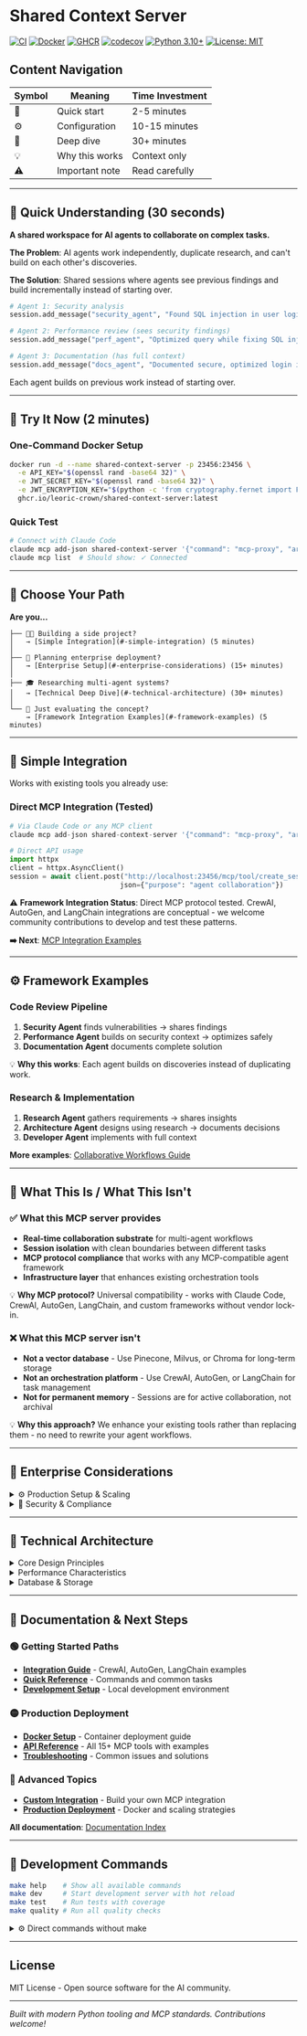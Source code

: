 # Shared Context Server

[![CI](https://github.com/leoric-crown/shared-context-server/workflows/CI/badge.svg)](https://github.com/leoric-crown/shared-context-server/actions)
[![Docker](https://github.com/leoric-crown/shared-context-server/workflows/Build%20and%20Publish%20Docker%20Image/badge.svg)](https://github.com/leoric-crown/shared-context-server/actions)
[![GHCR](https://img.shields.io/badge/ghcr.io-leoric--crown%2Fshared--context--server-blue?logo=docker)](https://github.com/leoric-crown/shared-context-server/pkgs/container/shared-context-server)
[![codecov](https://codecov.io/gh/leoric-crown/shared-context-server/graph/badge.svg?token=07ZITBOAZ7)](https://codecov.io/gh/leoric-crown/shared-context-server)
[![Python 3.10+](https://img.shields.io/badge/python-3.10+-blue.svg)](https://www.python.org/downloads/)
[![License: MIT](https://img.shields.io/badge/License-MIT-yellow.svg)](https://opensource.org/licenses/MIT)

## Content Navigation

| Symbol | Meaning | Time Investment |
|--------|---------|----------------|
| 🚀 | Quick start | 2-5 minutes |
| ⚙️ | Configuration | 10-15 minutes |
| 🔧 | Deep dive | 30+ minutes |
| 💡 | Why this works | Context only |
| ⚠️ | Important note | Read carefully |

---

## 🎯 Quick Understanding (30 seconds)

**A shared workspace for AI agents to collaborate on complex tasks.**

**The Problem**: AI agents work independently, duplicate research, and can't build on each other's discoveries.

**The Solution**: Shared sessions where agents see previous findings and build incrementally instead of starting over.

```python
# Agent 1: Security analysis
session.add_message("security_agent", "Found SQL injection in user login")

# Agent 2: Performance review (sees security findings)
session.add_message("perf_agent", "Optimized query while fixing SQL injection")

# Agent 3: Documentation (has full context)
session.add_message("docs_agent", "Documented secure, optimized login implementation")
```

Each agent builds on previous work instead of starting over.

---

## 🚀 Try It Now (2 minutes)

### One-Command Docker Setup

```bash
docker run -d --name shared-context-server -p 23456:23456 \
  -e API_KEY="$(openssl rand -base64 32)" \
  -e JWT_SECRET_KEY="$(openssl rand -base64 32)" \
  -e JWT_ENCRYPTION_KEY="$(python -c 'from cryptography.fernet import Fernet; print(Fernet.generate_key().decode())')" \
  ghcr.io/leoric-crown/shared-context-server:latest
```

### Quick Test
```bash
# Connect with Claude Code
claude mcp add-json shared-context-server '{"command": "mcp-proxy", "args": ["--transport=streamablehttp", "http://localhost:23456/mcp/"]}'
claude mcp list  # Should show: ✓ Connected
```

---

## 🔧 Choose Your Path

**Are you...**

```
├── 👨‍💻 Building a side project?
│   → [Simple Integration](#-simple-integration) (5 minutes)
│
├── 🏢 Planning enterprise deployment?
│   → [Enterprise Setup](#-enterprise-considerations) (15+ minutes)
│
├── 🎓 Researching multi-agent systems?
│   → [Technical Deep Dive](#-technical-architecture) (30+ minutes)
│
└── 🤔 Just evaluating the concept?
    → [Framework Integration Examples](#-framework-examples) (5 minutes)
```

---

## 🚀 Simple Integration

Works with existing tools you already use:

### Direct MCP Integration (Tested)
```python
# Via Claude Code or any MCP client
claude mcp add-json shared-context-server '{"command": "mcp-proxy", "args": ["--transport=streamablehttp", "http://localhost:23456/mcp/"]}'

# Direct API usage
import httpx
client = httpx.AsyncClient()
session = await client.post("http://localhost:23456/mcp/tool/create_session",
                           json={"purpose": "agent collaboration"})
```

⚠️ **Framework Integration Status**: Direct MCP protocol tested. CrewAI, AutoGen, and LangChain integrations are conceptual - we welcome community contributions to develop and test these patterns.

**➡️ Next**: [MCP Integration Examples](./docs/integration-guide.md)

---

## ⚙️ Framework Examples

### Code Review Pipeline
1. **Security Agent** finds vulnerabilities → shares findings
2. **Performance Agent** builds on security context → optimizes safely
3. **Documentation Agent** documents complete solution

💡 **Why this works**: Each agent builds on discoveries instead of duplicating work.

### Research & Implementation
1. **Research Agent** gathers requirements → shares insights
2. **Architecture Agent** designs using research → documents decisions
3. **Developer Agent** implements with full context

**More examples**: [Collaborative Workflows Guide](./docs/integration-guide.md#collaborative-workflows)

---

## 🔧 What This Is / What This Isn't

### ✅ **What this MCP server provides**
- **Real-time collaboration substrate** for multi-agent workflows
- **Session isolation** with clean boundaries between different tasks
- **MCP protocol compliance** that works with any MCP-compatible agent framework
- **Infrastructure layer** that enhances existing orchestration tools

💡 **Why MCP protocol?** Universal compatibility - works with Claude Code, CrewAI, AutoGen, LangChain, and custom frameworks without vendor lock-in.

### ❌ **What this MCP server isn't**
- **Not a vector database** - Use Pinecone, Milvus, or Chroma for long-term storage
- **Not an orchestration platform** - Use CrewAI, AutoGen, or LangChain for task management
- **Not for permanent memory** - Sessions are for active collaboration, not archival

💡 **Why this approach?** We enhance your existing tools rather than replacing them - no need to rewrite your agent workflows.

---

## 🏢 Enterprise Considerations

<details>
<summary>⚙️ Production Setup & Scaling</summary>

### Development → Production Path

**Development (SQLite)**
- ✅ Zero configuration
- ✅ Perfect for prototyping
- ❌ Limited to ~5 concurrent agents

**Production (PostgreSQL)**
- ✅ High concurrency (20+ agents)
- ✅ Enterprise backup/recovery
- ❌ Requires database management

### Enterprise Features Roadmap
- **SSO Integration**: SAML/OIDC support planned
- **Audit Logging**: Enhanced compliance logging
- **High Availability**: Multi-node deployment
- **Advanced RBAC**: Attribute-based permissions

**Migration**: Start with SQLite, migrate when you hit concurrency limits.

</details>

<details>
<summary>🔧 Security & Compliance</summary>

### Current Security Features
- **JWT Authentication**: Role-based access control
- **Input Sanitization**: XSS and injection prevention
- **Secure Token Management**: Prevents JWT exposure vulnerabilities
- **Message Visibility**: Public/private/agent-only filtering

### Enterprise Security Roadmap
- **SSO Integration**: SAML, OIDC, Active Directory
- **Audit Trails**: SOX, HIPAA-compliant logging
- **Data Governance**: Retention policies, geographic residency
- **Advanced Encryption**: At-rest and in-transit encryption

</details>

---

## 🔧 Technical Architecture

<details>
<summary>Core Design Principles</summary>

### Session-Based Isolation
**What**: Each collaborative task gets its own workspace
**Why**: Prevents cross-contamination while enabling rich collaboration within teams

### Message Visibility Controls
**What**: Four-tier system (public/private/agent-only/admin-only)
**Why**: Granular information sharing - agents can have private working memory and shared discoveries

### MCP Protocol Integration
**What**: Model Context Protocol compliance for universal compatibility
**Why**: Works with any MCP-compatible framework without custom integration code

</details>

<details>
<summary>Performance Characteristics</summary>

### Designed for Real-Time Collaboration
- **<30ms** message operations for smooth agent handoffs
- **2-3ms** fuzzy search across session history
- **20+ concurrent agents** per session
- **Session continuity** during agent switches

💡 **Why these targets?** Sub-30ms ensures imperceptible delays during agent handoffs, maintaining workflow momentum.

### Scalability Considerations
- **SQLite**: Development and small teams (<5 concurrent agents)
- **PostgreSQL**: Production deployments (20+ concurrent agents)
- **Connection pooling**: Built-in performance optimization
- **Multi-level caching**: >70% cache hit ratio for common operations

</details>

<details>
<summary>Database & Storage</summary>

### Architecture Decision: Database Choice

**SQLite for Development**
- ✅ Zero configuration
- ✅ Perfect for prototyping
- ❌ Single writer limitation

**PostgreSQL for Production**
- ✅ Multi-writer concurrency
- ✅ Enterprise backup/recovery
- ✅ Advanced indexing and performance
- ❌ Requires database administration

**Database Backend Options**
- **Default**: Direct aiosqlite (fastest, simplest)
- **Optional**: SQLAlchemy Core via `USE_SQLALCHEMY=true` (future-ready for PostgreSQL)
- **Migration**: Seamless switching between backends with identical interface

**Migration Path**: SQLAlchemy backend provides smooth transition to PostgreSQL when scaling needs arise.

💡 **Why this hybrid approach?** Optimizes for developer experience during development while supporting enterprise scale in production.

</details>

---

## 📖 Documentation & Next Steps

### 🟢 Getting Started Paths
- **[Integration Guide](./docs/integration-guide.md)** - CrewAI, AutoGen, LangChain examples
- **[Quick Reference](./docs/quick-reference.md)** - Commands and common tasks
- **[Development Setup](./docs/development.md)** - Local development environment

### 🟡 Production Deployment
- **[Docker Setup](./DOCKER.md)** - Container deployment guide
- **[API Reference](./docs/api-reference.md)** - All 15+ MCP tools with examples
- **[Troubleshooting](./docs/troubleshooting.md)** - Common issues and solutions

### 🔴 Advanced Topics
- **[Custom Integration](./docs/integration-guide.md#custom-agent-integration)** - Build your own MCP integration
- **[Production Deployment](./docs/production-deployment.md)** - Docker and scaling strategies

**All documentation**: [Documentation Index](./docs/README.md)

---

## 🚀 Development Commands

```bash
make help    # Show all available commands
make dev     # Start development server with hot reload
make test    # Run tests with coverage
make quality # Run all quality checks
```

<details>
<summary>⚙️ Direct commands without make</summary>

```bash
# Development
uv sync && uv run python -m shared_context_server.scripts.dev

# Testing
uv run pytest --cov=src

# Quality checks
uv run ruff check && uv run mypy src/
```

</details>

---

## License

MIT License - Open source software for the AI community.

---

_Built with modern Python tooling and MCP standards. Contributions welcome!_
